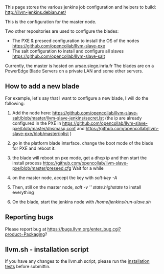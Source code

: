 This page stores the various jenkins job configuration and helpers to build:
http://llvm-jenkins.debian.net/

This is the configuration for the master node.

Two other repositories are used to configure the blades:
* The PXE & preseed configuration to install the OS of the nodes https://github.com/opencollab/llvm-slave-pxe
* The salt configuration to install and configure all slaves https://github.com/opencollab/llvm-slave-salt

Currently, the master is hosted on ursae.siege.inria.fr
The blades are on a PowerEdge Blade Servers on a private LAN and some other servers.

## How to add a new blade

For example, let's say that I want to configure a new blade, I will do the following:

1) Add the node here: https://github.com/opencollab/llvm-slave-salt/blob/master/llvm-slave-jenkins/secret.lst
(the ip are already configured in the PXE in https://github.com/opencollab/llvm-slave-pxe/blob/master/dnsmasq.conf and https://github.com/opencollab/llvm-slave-pxe/blob/master/iplist )

2) go in the platform blade interface. change the boot mode of the blade for PXE and reboot it.

3) the blade will reboot on pxe mode, get a dhcp ip and then start the install process
https://github.com/opencollab/llvm-slave-pxe/blob/master/preseed.cfg
Wait for a while

4) on the master node, accept the key with *salt-key -A <name>*

5) Then, still on the master node, *salt -v '<name>' state.highstate*
to install everything

6) On the blade, start the jenkins node with */home/jenkins/run-slave.sh*

## Reporting bugs

Please report bug at https://bugs.llvm.org/enter_bug.cgi?product=Packaging?

## llvm.sh - installation script

If you have any changes to the llvm.sh script, please run the [installation tests](install-tests/README.md) before submittin.